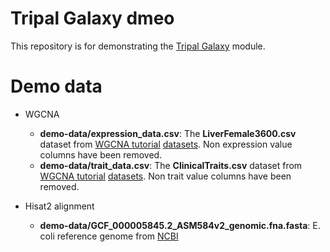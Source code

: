 # Tripal Galaxy dmeo

This repository is for demonstrating the [Tripal Galaxy](https://github.com/tripal/tripal_galaxy) module.

# Demo data

* WGCNA
    + **demo-data/expression_data.csv**: The **LiverFemale3600.csv** dataset from [WGCNA tutorial](https://labs.genetics.ucla.edu/horvath/CoexpressionNetwork/Rpackages/WGCNA/Tutorials/index.html) [datasets](https://labs.genetics.ucla.edu/horvath/CoexpressionNetwork/Rpackages/WGCNA/Tutorials/FemaleLiver-Data.zip). Non expression value columns have been removed. 
    + **demo-data/trait_data.csv**: The **ClinicalTraits.csv** dataset from [WGCNA tutorial](https://labs.genetics.ucla.edu/horvath/CoexpressionNetwork/Rpackages/WGCNA/Tutorials/index.html) [datasets](https://labs.genetics.ucla.edu/horvath/CoexpressionNetwork/Rpackages/WGCNA/Tutorials/FemaleLiver-Data.zip). Non trait value columns have been removed.
    
* Hisat2 alignment
    + **demo-data/GCF_000005845.2_ASM584v2_genomic.fna.fasta**: E. coli reference genome from [NCBI](ftp://ftp.ncbi.nlm.nih.gov/genomes/all/GCF/000/005/845/GCF_000005845.2_ASM584v2/GCF_000005845.2_ASM584v2_genomic.fna.gz)